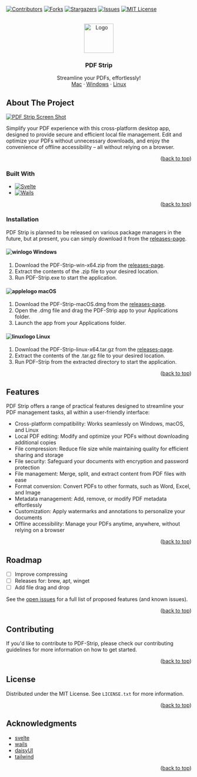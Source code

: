 <!-- Improved compatibility of back to top link: See: https://github.com/othneildrew/Best-README-Template/pull/73 -->

<a name="readme-top"></a>

[![Contributors][contributors-shield]][contributors-url]
[![Forks][forks-shield]][forks-url]
[![Stargazers][stars-shield]][stars-url]
[![Issues][issues-shield]][issues-url]
[![MIT License][license-shield]][license-url]

<!-- PROJECT LOGO -->
<br />
<div align="center">
  <a href="https://github.com/othneildrew/Best-README-Template">
    <img src="images/logo.png" alt="Logo" width="80" height="80">
  </a>

  <h3 align="center">PDF Strip</h3>

  <p align="center">
    Streamline your PDFs, effortlessly!
    <br />
    <a href="#">Mac</a>
    ·
    <a href="#">Windows</a>
    ·
    <a href="#">Linux</a>
  </p>
</div>

<!-- ABOUT THE PROJECT -->

## About The Project

[![PDF Strip Screen Shot][product-screenshot]](https://example.com)

Simplify your PDF experience with this cross-platform desktop app, designed to provide secure and efficient local file management. Edit and optimize your PDFs without unnecessary downloads, and enjoy the convenience of offline accessibility – all without relying on a browser.

<p align="right">(<a href="#readme-top">back to top</a>)</p>

### Built With

-   [![Svelte][svelte.dev]][svelte-url]
-   [![Wails][wails.dev]][wails-url]

<p align="right">(<a href="#readme-top">back to top</a>)</p>

### Installation

PDF Strip is planned to be released on various package managers in the future, but at present, you can simply download it from the [releases-page].

#### ![winlogo](https://api.iconify.design/logos:microsoft-windows.svg) Windows

1. Download the PDF-Strip-win-x64.zip from the [releases-page].
2. Extract the contents of the .zip file to your desired location.
3. Run PDF-Strip.exe to start the application.

#### ![applelogo](https://api.iconify.design/logos:apple.svg) macOS

1. Download the PDF-Strip-macOS.dmg from the [releases-page].
2. Open the .dmg file and drag the PDF-Strip app to your Applications folder.
3. Launch the app from your Applications folder.

#### ![linuxlogo](https://api.iconify.design/logos:linux-tux.svg) Linux

1. Download the PDF-Strip-linux-x64.tar.gz from the [releases-page].
2. Extract the contents of the .tar.gz file to your desired location.
3. Run PDF-Strip from the extracted directory to start the application.

<p align="right">(<a href="#readme-top">back to top</a>)</p>

<!-- USAGE EXAMPLES -->

## Features

PDF Strip offers a range of practical features designed to streamline your PDF management tasks, all within a user-friendly interface:

-   Cross-platform compatibility: Works seamlessly on Windows, macOS, and Linux
-   Local PDF editing: Modify and optimize your PDFs without downloading additional copies
-   File compression: Reduce file size while maintaining quality for efficient sharing and storage
-   File security: Safeguard your documents with encryption and password protection
-   File management: Merge, split, and extract content from PDF files with ease
-   Format conversion: Convert PDFs to other formats, such as Word, Excel, and Image
-   Metadata management: Add, remove, or modify PDF metadata effortlessly
-   Customization: Apply watermarks and annotations to personalize your documents
-   Offline accessibility: Manage your PDFs anytime, anywhere, without relying on a browser

<p align="right">(<a href="#readme-top">back to top</a>)</p>

<!-- ROADMAP -->

## Roadmap

-   [ ] Improve compressing
-   [ ] Releases for: brew, apt, winget
-   [ ] Add file drag and drop

See the [open issues](https://github.com/Nico-Mayer/PDF-Strip/issues) for a full list of proposed features (and known issues).

<p align="right">(<a href="#readme-top">back to top</a>)</p>

<!-- CONTRIBUTING -->

## Contributing

If you'd like to contribute to PDF-Strip, please check our contributing guidelines for more information on how to get started.

<p align="right">(<a href="#readme-top">back to top</a>)</p>

<!-- LICENSE -->

## License

Distributed under the MIT License. See `LICENSE.txt` for more information.

<p align="right">(<a href="#readme-top">back to top</a>)</p>

<!-- CONTACT -->

## Acknowledgments

-   [svelte](https://svelte.dev/)
-   [wails](https://wails.io/)
-   [daisyUI](https://daisyui.com/)
-   [tailwind](https://tailwindcss.com/)

<p align="right">(<a href="#readme-top">back to top</a>)</p>

<!-- MARKDOWN LINKS & IMAGES -->
<!-- https://www.markdownguide.org/basic-syntax/#reference-style-links -->

[contributors-shield]: https://img.shields.io/github/contributors/Nico-Mayer/PDF-Strip.svg?style=for-the-badge
[contributors-url]: https://github.com/Nico-Mayer/PDF-Strip/graphs/contributors
[forks-shield]: https://img.shields.io/github/forks/Nico-Mayer/PDF-Strip.svg?style=for-the-badge
[forks-url]: https://github.com/Nico-Mayer/PDF-Strip/network/members
[stars-shield]: https://img.shields.io/github/stars/Nico-Mayer/PDF-Strip.svg?style=for-the-badge
[stars-url]: https://github.com/Nico-Mayer/PDF-Strip/stargazers
[issues-shield]: https://img.shields.io/github/issues/Nico-Mayer/PDF-Strip.svg?style=for-the-badge
[issues-url]: https://github.com/Nico-Mayer/PDF-Strip/issues
[license-shield]: https://img.shields.io/github/license/Nico-Mayer/PDF-Strip.svg?style=for-the-badge
[license-url]: https://github.com/Nico-Mayer/PDF-Strip/blob/master/LICENSE.txt
[product-screenshot]: images/screenshot.png
[svelte.dev]: https://img.shields.io/badge/Svelte-4A4A55?style=for-the-badge&logo=svelte&logoColor=FF3E00
[svelte-url]: https://svelte.dev/
[wails.dev]: https://img.shields.io/badge/Go-4A4A55?style=for-the-badge&logo=go&logoColor=29BEB0
[wails-url]: https://wails.io/
[releases-page]: https://github.com/Nico-Mayer/PDF-Strip/releases
